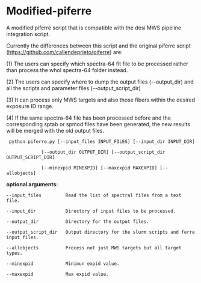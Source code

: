 # Modified-piferre
A modified piferre script that is compatible with the desi MWS pipeline integration script.

Currently the differences between this script and the original piferre script (https://github.com/callendeprieto/piferre) are:

(1) The users can specify which spectra-64 fit file to be processed rather than process the whol spectra-64 folder instead.

(2) The users can specify where to dump the output files (--output_dir) and all the scripts and parameter files (--output_script_dir)

(3) It can process only MWS targets and also those fibers within the desired exposure ID range.

(4) If the same spectra-64 file has been processed before and the corresponding sptab or spmod files have been generated, the new results will be merged with the old output files.

     python piferre.py [--input_files INPUT_FILES] [--input_dir INPUT_DIR]

                 [--output_dir OUTPUT_DIR] [--output_script_dir OUTPUT_SCRIPT_DIR] 
                 
                 [--minexpid MINEXPID] [--maxexpid MAXEXPID] [--allobjects]

**optional arguments:**

    --input_files         Read the list of spectral files from a text file.
  
    --input_dir           Directory of input files to be processed.
  
    --output_dir          Directory for the output files.
  
    --output_script_dir   Output directory for the slurm scripts and ferre input files.
    
    --allobjects          Process not just MWS targets but all target types.
    
    --minexpid            Minimun expid value.
    
    --maxexpid            Max expid value.
  
                       
